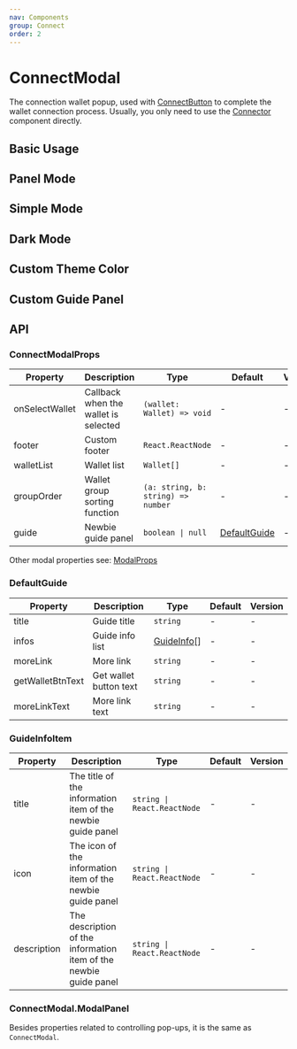 ```yaml
---
nav: Components
group: Connect
order: 2
---
```


# ConnectModal

The connection wallet popup, used with [ConnectButton](../connect-button) to complete the wallet connection process. Usually, you only need to use the [Connector](../connector) component directly.

## Basic Usage

<code src="./demos/basic.tsx"></code>

## Panel Mode

<code src="./demos/panel.tsx"></code>

## Simple Mode

<code src="./demos/simple.tsx"></code>

## Dark Mode

<code src="./demos/dark.tsx"></code>

## Custom Theme Color

<code src="./demos/theme.tsx"></code>

## Custom Guide Panel

<code src="./demos/customGuide.tsx"></code>

## API

### ConnectModalProps

| Property | Description | Type | Default | Version |
| --- | --- | --- | --- | --- |
| onSelectWallet | Callback when the wallet is selected | `(wallet: Wallet) => void` | - | - |
| footer | Custom footer | `React.ReactNode` | - | - |
| walletList | Wallet list | `Wallet[]` | - | - |
| groupOrder | Wallet group sorting function | `(a: string, b: string) => number` | - | - |
| guide | Newbie guide panel | `boolean \| null` | [DefaultGuide](#defaultguide) | - |

Other modal properties see: [ModalProps](https://ant.design/components/modal#API)

### DefaultGuide

| Property         | Description            | Type                       | Default | Version |
| ---------------- | ---------------------- | -------------------------- | ------- | ------- |
| title            | Guide title            | `string`                   | -       | -       |
| infos            | Guide info list        | [GuideInfo](#guideinfo)\[] | -       | -       |
| moreLink         | More link              | `string`                   | -       | -       |
| getWalletBtnText | Get wallet button text | `string`                   | -       | -       |
| moreLinkText     | More link text         | `string`                   | -       | -       |

### GuideInfoItem

| Property | Description | Type | Default | Version |
| --- | --- | --- | --- | --- |
| title | The title of the information item of the newbie guide panel | `string \| React.ReactNode` | - | - |
| icon | The icon of the information item of the newbie guide panel | `string \| React.ReactNode` | - | - |
| description | The description of the information item of the newbie guide panel | `string \| React.ReactNode` | - | - |

### ConnectModal.ModalPanel

Besides properties related to controlling pop-ups, it is the same as `ConnectModal`.

